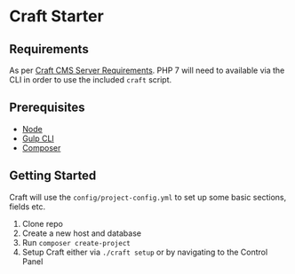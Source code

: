 # Craft Starter

## Requirements

As per [Craft CMS Server Requirements](https://github.com/craftcms/docs/blob/v3/en/requirements.md). PHP 7 will need to available via the CLI in order to use the included `craft` script.

## Prerequisites

- [Node](https://nodejs.org/en/)
- [Gulp CLI](https://github.com/gulpjs/gulp-cli)
- [Composer](https://getcomposer.org/)

## Getting Started

Craft will use the `config/project-config.yml` to set up some basic sections, fields etc.

1. Clone repo
2. Create a new host and database
3. Run `composer create-project`
4. Setup Craft either via `./craft setup` or by navigating to the Control Panel